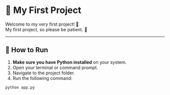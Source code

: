 # 🌟 My First Project

Welcome to my very first project! 🎉  
My first project, so please be patient. 🙏

---

## 🚀 How to Run

1. **Make sure you have Python installed** on your system.
2. Open your terminal or command prompt.
3. Navigate to the project folder.
4. Run the following command:

```bash
python app.py
